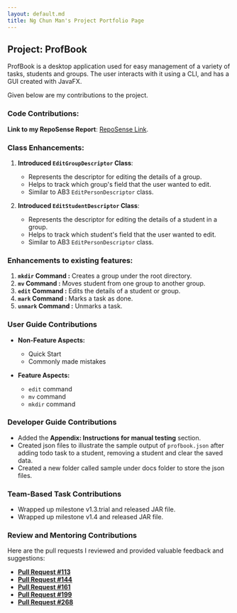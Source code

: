 ```yaml
---
layout: default.md
title: Ng Chun Man's Project Portfolio Page
---
```


## Project: ProfBook

ProfBook is a desktop application used for easy management of a variety of tasks, students and groups. 
The user interacts with it using a CLI, and has a GUI created with JavaFX.

Given below are my contributions to the project.

### Code Contributions:

**Link to my RepoSense Report**: [RepoSense Link](https://nus-cs2103-ay2324s1.github.io/tp-dashboard/?search=NgChunMan&breakdown=false&sort=groupTitle%20dsc&sortWithin=title&since=2023-09-22&timeframe=commit&mergegroup=&groupSelect=groupByRepos).

### Class Enhancements:

1. **Introduced `EditGroupDescriptor` Class**:
   - Represents the descriptor for editing the details of a group.
   - Helps to track which group's field that the user wanted to edit.
   - Similar to AB3 `EditPersonDescriptor` class.


2. **Introduced `EditStudentDescriptor` Class**:
   - Represents the descriptor for editing the details of a student in a group.
   - Helps to track which student's field that the user wanted to edit.
   - Similar to AB3 `EditPersonDescriptor` class.

### Enhancements to existing features:

1. **`mkdir` Command :** Creates a group under the root directory.
2. **`mv` Command :** Moves student from one group to another group.
3. **`edit` Command :** Edits the details of a student or group.
4. **`mark` Command :** Marks a task as done.
5. **`unmark` Command :** Unmarks a task.

### User Guide Contributions

* **Non-Feature Aspects:**
   * Quick Start
   * Commonly made mistakes


* **Feature Aspects:**
   * `edit` command
   * `mv` command
   * `mkdir` command

### Developer Guide Contributions

* Added the **Appendix: Instructions for manual testing** section.
* Created json files to illustrate the sample output of `profbook.json` after adding todo task to a student, removing a student and clear the saved data.
* Created a new folder called sample under docs folder to store the json files.

### Team-Based Task Contributions

- Wrapped up milestone v1.3.trial and released JAR file.
- Wrapped up milestone v1.4 and released JAR file.

### Review and Mentoring Contributions

Here are the pull requests I reviewed and provided valuable feedback and suggestions:
- **[Pull Request #113](https://github.com/AY2324S1-CS2103T-W15-2/tp/pull/113)**
- **[Pull Request #144](https://github.com/AY2324S1-CS2103T-W15-2/tp/pull/144)**
- **[Pull Request #161](https://github.com/AY2324S1-CS2103T-W15-2/tp/pull/161)**
- **[Pull Request #199](https://github.com/AY2324S1-CS2103T-W15-2/tp/pull/199)**
- **[Pull Request #268](https://github.com/AY2324S1-CS2103T-W15-2/tp/pull/268)**

